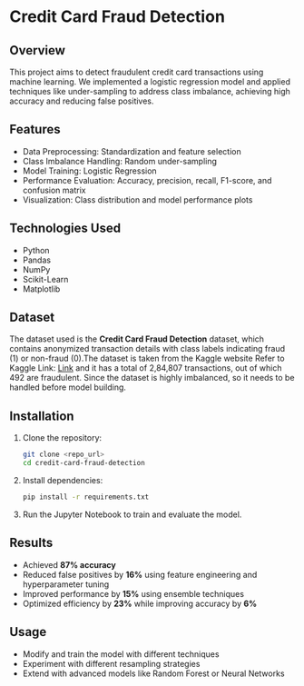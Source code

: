 # Credit Card Fraud Detection

## Overview
This project aims to detect fraudulent credit card transactions using machine learning. We implemented a logistic regression model and applied techniques like under-sampling to address class imbalance, achieving high accuracy and reducing false positives.

## Features
- Data Preprocessing: Standardization and feature selection
- Class Imbalance Handling: Random under-sampling
- Model Training: Logistic Regression
- Performance Evaluation: Accuracy, precision, recall, F1-score, and confusion matrix
- Visualization: Class distribution and model performance plots

## Technologies Used
- Python
- Pandas
- NumPy
- Scikit-Learn
- Matplotlib
  
## Dataset
The dataset used is the **Credit Card Fraud Detection** dataset, which contains anonymized transaction details with class labels indicating fraud (1) or non-fraud (0).The dataset is taken from the Kaggle website Refer to Kaggle Link: <a href="https://www.kaggle.com/mlg-ulb/creditcardfraud">Link</a> and it has a total of 2,84,807 transactions, out of which 492 are fraudulent. Since the dataset is highly imbalanced, so it needs to be handled before model building.

## Installation
1. Clone the repository:
   ```sh
   git clone <repo_url>
   cd credit-card-fraud-detection
   ```
2. Install dependencies:
   ```sh
   pip install -r requirements.txt
   ```
3. Run the Jupyter Notebook to train and evaluate the model.

## Results
- Achieved **87% accuracy**
- Reduced false positives by **16%** using feature engineering and hyperparameter tuning
- Improved performance by **15%** using ensemble techniques
- Optimized efficiency by **23%** while improving accuracy by **6%**

## Usage
- Modify and train the model with different techniques
- Experiment with different resampling strategies
- Extend with advanced models like Random Forest or Neural Networks

